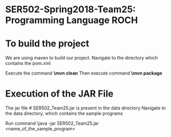 # SER502-Spring2018-Team25: Programming Language ROCH

# To build the project
We are using maven to build our project.
Navigate to the directory which contains the pom.xml

Execute the command 
             **\mvn clean**
Then execute command 
             **\mvn package**

# Execution of the JAR File
The jar file # SER502_Team25.jar is present in the data directory
Navigate to the data directory, which contains the sample programs

Run command 
           \java -jar SER502_Team25.jar <name_of_the_sample_program>
